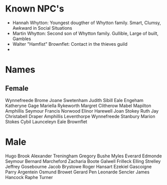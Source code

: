 # Known NPC's

 - Hannah Whytton: Youngest dougther of Whytton family. Smart, Clumsy, Awkward in Social Situations
 - Martin Whytton: Second son of Whytton family. Gullible, Large of built, Gambles
 - Walter "Hamfist" Brownflet: Contact in the thieves guild
 -

# Names
## Female

Wynnefreede Brome
Joane Swetenham
Judith Sibill
Eale Engeham
Katheryne Gage
Mariella Rykeworth
Margret Clitherow
Mabel Mapilton
Amphillis Seymour
Francis Norwood
Elinor Harewell
Joan Stokey
Ruth Jay
Christabell Draper
Amphillis Leventhorpe
Wynnefreede Stanbury
Marion Stokes
Cybil Launceleyn
Eale Brownflet

# Male

Hugo Brook
Alexander Treningham
Gregory Bushe
Myles Everard
Edmonde Seymour
Bernard Marcheford
Zacharia Boote
Galwell Frilleck
Elling Strelley
Jeffrey Gosebourne
Jacob Brystowe
Roger Hansart
Ezekiel Gascoigne
Parry Argentein
Osmund Browet
Gerard Pen
Leonarde Sencler
James Hancock
Raphe Turner

